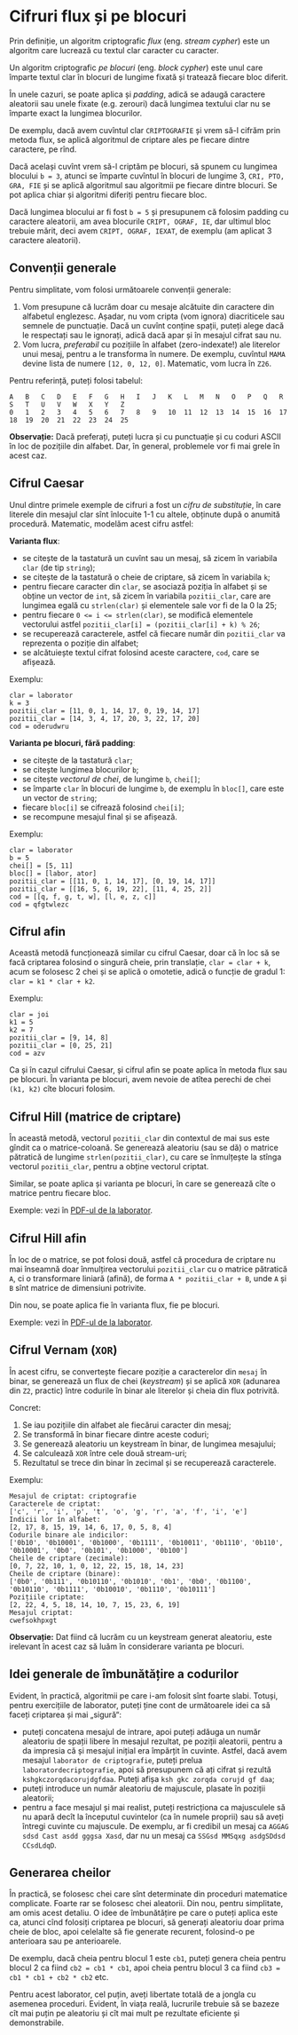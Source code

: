 # Cifruri flux și pe blocuri

Prin definiție, un algoritm criptografic *flux* (eng. *stream cypher*)
este un algoritm care lucrează cu textul clar caracter cu caracter.

Un algoritm criptografic *pe blocuri* (eng. *block cypher*) este unul care împarte
textul clar în blocuri de lungime fixată și tratează fiecare bloc diferit.

În unele cazuri, se poate aplica și *padding*, adică se adaugă caractere aleatorii
sau unele fixate (e.g. zerouri) dacă lungimea textului clar nu se împarte exact
la lungimea blocurilor.

De exemplu, dacă avem cuvîntul clar `CRIPTOGRAFIE` și vrem să-l cifrăm prin metoda flux,
se aplică algoritmul de criptare ales pe fiecare dintre caractere, pe rînd.

Dacă același cuvînt vrem să-l criptăm pe blocuri, să spunem cu lungimea blocului `b = 3`,
atunci se împarte cuvîntul în blocuri de lungime 3, `CRI, PTO, GRA, FIE` și se aplică
algoritmul sau algoritmii pe fiecare dintre blocuri. Se pot aplica chiar și algoritmi 
diferiți pentru fiecare bloc.

Dacă lungimea blocului ar fi fost `b = 5` și presupunem că folosim padding cu caractere
aleatorii, am avea blocurile `CRIPT, OGRAF, IE`, dar ultimul bloc trebuie mărit,
deci avem `CRIPT, OGRAF, IEXAT`, de exemplu (am aplicat 3 caractere aleatorii).

## Convenții generale
Pentru simplitate, vom folosi următoarele convenții generale:

1. Vom presupune că lucrăm doar cu mesaje alcătuite din caractere din alfabetul englezesc. Așadar, nu vom cripta (vom ignora) diacriticele sau semnele de punctuație. Dacă un cuvînt conține spații, puteți alege dacă le respectați sau le ignorați, adică dacă apar și în mesajul cifrat sau nu.
2. Vom lucra, *preferabil* cu pozițiile în alfabet (zero-indexate!) ale literelor unui mesaj, pentru a le transforma în numere. De exemplu, cuvîntul `MAMA` devine lista de numere `[12, 0, 12, 0]`. Matematic, vom lucra în `Z26`.

Pentru referință, puteți folosi tabelul:
```
A	B	C	D	E	F	G	H	I	J	K	L	M	N	O	P	Q	R	S	T	U	V	W	X	Y	Z
0	1	2	3	4	5	6	7	8	9	10	11	12	13	14	15	16	17	18	19	20	21	22	23	24	25
```

**Observație:** Dacă preferați, puteți lucra și cu punctuație și cu coduri ASCII în loc de pozițiile din alfabet. Dar, în general, problemele vor fi mai grele în acest caz.

## Cifrul Caesar
Unul dintre primele exemple de cifruri a fost un *cifru de substituție*, în care literele
din mesajul clar sînt înlocuite 1-1 cu altele, obținute după o anumită procedură.
Matematic, modelăm acest cifru astfel:

**Varianta flux**:
- se citește de la tastatură un cuvînt sau un mesaj, să zicem în variabila `clar` (de tip `string`);
- se citește de la tastatură o cheie de criptare, să zicem în variabila `k`;
- pentru fiecare caracter din `clar`, se asociază poziția în alfabet și se obține un vector de `int`, să zicem în variabila `pozitii_clar`, care are lungimea egală cu `strlen(clar)` și elementele sale vor fi de la 0 la 25;
- pentru fiecare `0 <= i <= strlen(clar)`, se modifică elementele vectorului astfel `pozitii_clar[i] = (pozitii_clar[i] + k) % 26`;
- se recuperează caracterele, astfel că fiecare număr din `pozitii_clar` va reprezenta o poziție din alfabet;
- se alcătuiește textul cifrat folosind aceste caractere, `cod`, care se afișează.

Exemplu:
```
clar = laborator
k = 3
pozitii_clar = [11, 0, 1, 14, 17, 0, 19, 14, 17]
pozitii_clar = [14, 3, 4, 17, 20, 3, 22, 17, 20]
cod = oderudwru
```

**Varianta pe blocuri, fără padding**:
- se citește de la tastatură `clar`;
- se citește lungimea blocurilor `b`;
- se citește *vectorul de chei*, de lungime `b`, `chei[]`;
- se împarte `clar` în blocuri de lungime `b`, de exemplu în `bloc[]`, care este un vector de `string`;
- fiecare `bloc[i]` se cifrează folosind `chei[i]`;
- se recompune mesajul final și se afișează.

Exemplu:
```
clar = laborator
b = 5
chei[] = [5, 11]
bloc[] = [labor, ator]
pozitii_clar = [[11, 0, 1, 14, 17], [0, 19, 14, 17]]
pozitii_clar = [[16, 5, 6, 19, 22], [11, 4, 25, 2]]
cod = [[q, f, g, t, w], [l, e, z, c]]
cod = qfgtwlezc
```

## Cifrul afin
Această metodă funcționează similar cu cifrul Caesar, doar că în loc să se facă criptarea
folosind o singură cheie, prin translație, `clar = clar + k`, acum se folosesc 2 chei
și se aplică o omotetie, adică o funcție de gradul 1: `clar = k1 * clar + k2`.

Exemplu:
```
clar = joi
k1 = 5
k2 = 7
pozitii_clar = [9, 14, 8]
pozitii_clar = [0, 25, 21]
cod = azv
```

Ca și în cazul cifrului Caesar, și cifrul afin se poate aplica în metoda flux sau pe blocuri.
În varianta pe blocuri, avem nevoie de atîtea perechi de chei `(k1, k2)` cîte blocuri folosim.


## Cifrul Hill (matrice de criptare)
În această metodă, vectorul `pozitii_clar` din contextul de mai sus este gîndit ca o matrice-coloană.
Se generează aleatoriu (sau se dă) o matrice pătratică de lungime `strlen(pozitii_clar)`, cu care
se înmulțește la stînga vectorul `pozitii_clar`, pentru a obține vectorul criptat.

Similar, se poate aplica și varianta pe blocuri, în care se generează cîte o matrice pentru fiecare bloc.

Exemple: vezi în [PDF-ul de la laborator](https://1drv.ms/b/s!AqqJNzpXrVNEjPQwwgOCGqhG1c6yFA?e=SXl5il).

## Cifrul Hill afin
În loc de o matrice, se pot folosi două, astfel că procedura de criptare nu mai înseamnă
doar înmulțirea vectorului `pozitii_clar` cu o matrice pătratică `A`, ci o transformare
liniară (afină), de forma `A * pozitii_clar + B`, unde `A` și `B` sînt matrice de dimensiuni potrivite.

Din nou, se poate aplica fie în varianta flux, fie pe blocuri.

Exemple: vezi în [PDF-ul de la laborator](https://1drv.ms/b/s!AqqJNzpXrVNEjPQwwgOCGqhG1c6yFA?e=SXl5il).

## Cifrul Vernam (`XOR`)
În acest cifru, se convertește fiecare poziție a caracterelor din `mesaj` în binar,
se generează un flux de chei (*keystream*) și se aplică `XOR` (adunarea din `Z2`, practic)
între codurile în binar ale literelor și cheia din flux potrivită.

Concret:
1. Se iau pozițiile din alfabet ale fiecărui caracter din mesaj;
2. Se transformă în binar fiecare dintre aceste coduri;
3. Se generează aleatoriu un keystream în binar, de lungimea mesajului;
4. Se calculează `XOR` între cele două stream-uri;
5. Rezultatul se trece din binar în zecimal și se recuperează caracterele.

Exemplu:
```
Mesajul de criptat: criptografie
Caracterele de criptat:
['c', 'r', 'i', 'p', 't', 'o', 'g', 'r', 'a', 'f', 'i', 'e']
Indicii lor în alfabet:
[2, 17, 8, 15, 19, 14, 6, 17, 0, 5, 8, 4]
Codurile binare ale indicilor:
['0b10', '0b10001', '0b1000', '0b1111', '0b10011', '0b1110', '0b110', '0b10001', '0b0', '0b101', '0b1000', '0b100']
Cheile de criptare (zecimale):
[0, 7, 22, 10, 1, 0, 12, 22, 15, 18, 14, 23]
Cheile de criptare (binare):
['0b0', '0b111', '0b10110', '0b1010', '0b1', '0b0', '0b1100', '0b10110', '0b1111', '0b10010', '0b1110', '0b10111']
Pozițiile criptate:
[2, 22, 4, 5, 18, 14, 10, 7, 15, 23, 6, 19]
Mesajul criptat:
cwefsokhpxgt
```

**Observație:** Dat fiind că lucrăm cu un keystream generat aleatoriu,
este irelevant în acest caz să luăm în considerare varianta pe blocuri.

## Idei generale de îmbunătățire a codurilor
Evident, în practică, algoritmii pe care i-am folosit sînt foarte slabi. Totuși, 
pentru exercițiile de laborator, puteți ține cont de următoarele idei ca să faceți
criptarea și mai „sigură“:
- puteți concatena mesajul de intrare, apoi puteți adăuga un număr aleatoriu de spații libere în mesajul rezultat, pe poziții aleatorii, pentru a da impresia că și mesajul inițial era împărțit în cuvinte. Astfel, dacă avem mesajul `laborator de criptografie`, puteți prelua `laboratordecriptografie`, apoi să presupunem că ați cifrat și rezultă `kshgkczorqdacorujdgfdaa`. Puteți afișa `ksh gkc zorqda corujd gf daa`;
- puteți introduce un număr aleatoriu de majuscule, plasate în poziții aleatorii;
- pentru a face mesajul și mai realist, puteți restricționa ca majusculele să nu apară decît la începutul cuvintelor (ca în numele proprii) sau să aveți întregi cuvinte cu majuscule. De exemplu, ar fi credibil un mesaj ca `AGGAG sdsd Cast asdd gggsa Xasd`, dar nu un mesaj ca `SSGsd MMSqxg asdgSDdsd CCsdLdqD`.

## Generarea cheilor
În practică, se folosesc chei care sînt determinate din proceduri matematice complicate.
Foarte rar se folosesc chei aleatorii. Din nou, pentru simplitate, am omis acest detaliu.
O idee de îmbunătățire pe care o puteți aplica este ca, atunci cînd folosiți
criptarea pe blocuri, să generați aleatoriu doar prima cheie de bloc, apoi celelalte
să fie generate recurent, folosind-o pe anterioara sau pe anterioarele.

De exemplu, dacă cheia pentru blocul 1 este `cb1`, puteți genera cheia pentru
blocul 2 ca fiind `cb2 = cb1 * cb1`, apoi cheia pentru blocul 3 ca fiind `cb3 = cb1 * cb1 + cb2 * cb2` etc.

Pentru acest laborator, cel puțin, aveți libertate totală de a jongla cu asemenea proceduri.
Evident, în viața reală, lucrurile trebuie să se bazeze cît mai puțin pe aleatoriu
și cît mai mult pe rezultate eficiente și demonstrabile.